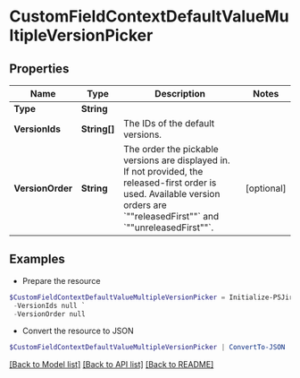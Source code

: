 # CustomFieldContextDefaultValueMultipleVersionPicker
## Properties

Name | Type | Description | Notes
------------ | ------------- | ------------- | -------------
**Type** | **String** |  | 
**VersionIds** | **String[]** | The IDs of the default versions. | 
**VersionOrder** | **String** | The order the pickable versions are displayed in. If not provided, the released-first order is used. Available version orders are &#x60;&quot;&quot;releasedFirst&quot;&quot;&#x60; and &#x60;&quot;&quot;unreleasedFirst&quot;&quot;&#x60;. | [optional] 

## Examples

- Prepare the resource
```powershell
$CustomFieldContextDefaultValueMultipleVersionPicker = Initialize-PSJiraCustomFieldContextDefaultValueMultipleVersionPicker  -Type null `
 -VersionIds null `
 -VersionOrder null
```

- Convert the resource to JSON
```powershell
$CustomFieldContextDefaultValueMultipleVersionPicker | ConvertTo-JSON
```

[[Back to Model list]](../README.md#documentation-for-models) [[Back to API list]](../README.md#documentation-for-api-endpoints) [[Back to README]](../README.md)

